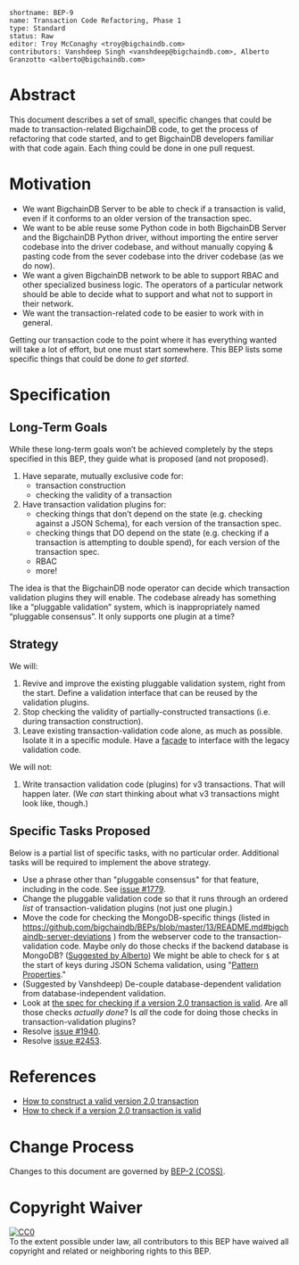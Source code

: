 ```
shortname: BEP-9
name: Transaction Code Refactoring, Phase 1
type: Standard
status: Raw
editor: Troy McConaghy <troy@bigchaindb.com>
contributors: Vanshdeep Singh <vanshdeep@bigchaindb.com>, Alberto Granzotto <alberto@bigchaindb.com>
```

# Abstract

This document describes a set of small, specific changes that could be made to transaction-related BigchainDB code, to get the process of refactoring that code started, and to get BigchainDB developers familiar with that code again. Each thing could be done in one pull request.

# Motivation

- We want BigchainDB Server to be able to check if a transaction is valid, even if it conforms to an older version of the transaction spec.
- We want to be able reuse some Python code in both BigchainDB Server and the BigchainDB Python driver, without importing the entire server codebase into the driver codebase, and without manually copying & pasting code from the sever codebase into the driver codebase (as we do now).
- We want a given BigchainDB network to be able to support RBAC and other specialized business logic. The operators of a particular network should be able to decide what to support and what not to support in their network.
- We want the transaction-related code to be easier to work with in general.

Getting our transaction code to the point where it has everything wanted will take a lot of effort, but one must start somewhere. This BEP lists some specific things that could be done _to get started_.

# Specification

## Long-Term Goals

While these long-term goals won’t be achieved completely by the steps specified in this BEP, they guide what is proposed (and not proposed).

1. Have separate, mutually exclusive code for:
   - transaction construction
   - checking the validity of a transaction
1. Have transaction validation plugins for:
   - checking things that don’t depend on the state (e.g. checking against a JSON Schema), for each version of the transaction spec.
   - checking things that DO depend on the state (e.g. checking if a transaction is attempting to double spend), for each version of the transaction spec.
   - RBAC
   - more!

The idea is that the BigchainDB node operator can decide which transaction validation plugins they will enable. The codebase already has something like a “pluggable validation” system, which is inappropriately named “pluggable consensus”. It only supports one plugin at a time?

## Strategy

We will:

1. Revive and improve the existing pluggable validation system, right from the start. Define a validation interface that can be reused by the validation plugins.
1. Stop checking the validity of partially-constructed transactions (i.e. during transaction construction).
1. Leave existing transaction-validation code alone, as much as possible. Isolate it in a specific module. Have a [façade](https://en.wikipedia.org/wiki/Facade_pattern) to interface with the legacy validation code.

We will not:

1. Write transaction validation code (plugins) for v3 transactions. That will happen later. (We _can_ start thinking about what v3 transactions might look like, though.)

## Specific Tasks Proposed

Below is a partial list of specific tasks, with no particular order. Additional tasks will be required to implement the above strategy.

- Use a phrase other than "pluggable consensus" for that feature, including in the code. See [issue #1779](https://github.com/bigchaindb/bigchaindb/issues/1779).
- Change the pluggable validation code so that it runs through an ordered _list_ of transaction-validation plugins (not just one plugin.)
- Move the code for checking the MongoDB-specific things (listed in https://github.com/bigchaindb/BEPs/blob/master/13/README.md#bigchaindb-server-deviations ) from the webserver code to the transaction-validation code. Maybe only do those checks if the backend database is MongoDB? ([Suggested by Alberto](https://github.com/bigchaindb/bigchaindb/issues/2317#issuecomment-393228308)) We might be able to check for `$` at the start of keys during JSON Schema validation, using "[Pattern Properties](https://spacetelescope.github.io/understanding-json-schema/reference/object.html?highlight=patternproperties#pattern-properties)."
- (Suggested by Vanshdeep) De-couple database-dependent validation from database-independent validation.
- Look at [the spec for checking if a version 2.0 transaction is valid](https://github.com/bigchaindb/BEPs/blob/master/13/README.md#transaction-validation). Are all those checks _actually done_? Is _all_ the code for doing those checks in transaction-validation plugins?
- Resolve [issue #1940](https://github.com/bigchaindb/bigchaindb/issues/1940).
- Resolve [issue #2453](https://github.com/bigchaindb/bigchaindb/issues/2453).

# References

- [How to construct a valid version 2.0 transaction](https://github.com/bigchaindb/BEPs/blob/master/13/README.md#how-to-construct-a-transaction)
- [How to check if a version 2.0 transaction is valid](https://github.com/bigchaindb/BEPs/blob/master/13/README.md#transaction-validation)

# Change Process

Changes to this document are governed by [BEP-2 (COSS)](../2/README.md).

# Copyright Waiver

<p xmlns:dct="http://purl.org/dc/terms/">
  <a rel="license"
     href="http://creativecommons.org/publicdomain/zero/1.0/">
    <img src="http://i.creativecommons.org/p/zero/1.0/88x31.png" style="border-style: none;" alt="CC0" />
  </a>
  <br />
  To the extent possible under law, all contributors to this BEP
  have waived all copyright and related or neighboring rights to this BEP.
</p>
